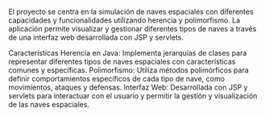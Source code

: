 El proyecto se centra en la simulación de naves espaciales con diferentes capacidades y funcionalidades utilizando herencia y polimorfismo. La aplicación permite visualizar y gestionar diferentes tipos de naves a través de una interfaz web desarrollada con JSP y servlets.

Características
Herencia en Java: Implementa jerarquías de clases para representar diferentes tipos de naves espaciales con características comunes y específicas.
Polimorfismo: Utiliza métodos polimórficos para definir comportamientos específicos de cada tipo de nave, como movimientos, ataques y defensas.
Interfaz Web: Desarrollada con JSP y servlets para interactuar con el usuario y permitir la gestión y visualización de las naves espaciales.
